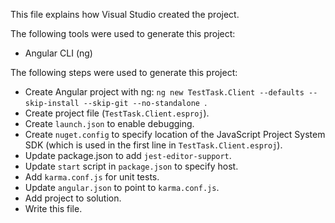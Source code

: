 This file explains how Visual Studio created the project.

The following tools were used to generate this project:
- Angular CLI (ng)

The following steps were used to generate this project:
- Create Angular project with ng: `ng new TestTask.Client --defaults --skip-install --skip-git --no-standalone `.
- Create project file (`TestTask.Client.esproj`).
- Create `launch.json` to enable debugging.
- Create `nuget.config` to specify location of the JavaScript Project System SDK (which is used in the first line in `TestTask.Client.esproj`).
- Update package.json to add `jest-editor-support`.
- Update `start` script in `package.json` to specify host.
- Add `karma.conf.js` for unit tests.
- Update `angular.json` to point to `karma.conf.js`.
- Add project to solution.
- Write this file.
